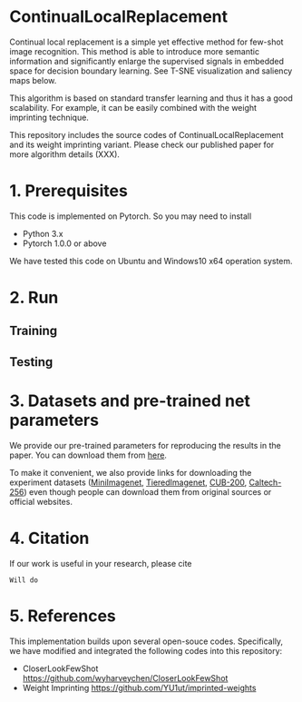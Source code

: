 # ContinualLocalReplacement
Continual local replacement is a simple yet effective method for few-shot image recognition.
This method is able to introduce more semantic information and significantly enlarge the supervised signals in embedded space for decision boundary learning. See T-SNE visualization and saliency maps below.

This algorithm is based on standard transfer learning and thus it has a good scalability.
For example, it can be easily combined with the weight imprinting technique.

This repository includes the source codes of ContinualLocalReplacement and its weight imprinting variant.
Please check our published paper for more algorithm details (XXX).


# 1. Prerequisites
This code is implemented on Pytorch. 
So you may need to install
* Python 3.x
* Pytorch 1.0.0 or above

We have tested this code on Ubuntu and Windows10 x64 operation system.


# 2. Run 

Training
------------

Testing
------------


# 3. Datasets and pre-trained net parameters
We provide our pre-trained parameters for reproducing the results in the paper.
You can download them from [here](xxx).

To make it convenient, we also provide links for downloading the experiment datasets ([MiniImagenet](xxx), [TieredImagenet](xxx), [CUB-200](xxx), [Caltech-256](xxx)) even though people can download them from original sources or official websites.


# 4. Citation
If our work is useful in your research, please cite 

```
Will do
```

# 5. References
This implementation builds upon several open-souce codes.
Specifically, we have modified and integrated the following codes into this repository:

* CloserLookFewShot https://github.com/wyharveychen/CloserLookFewShot
* Weight Imprinting https://github.com/YU1ut/imprinted-weights



